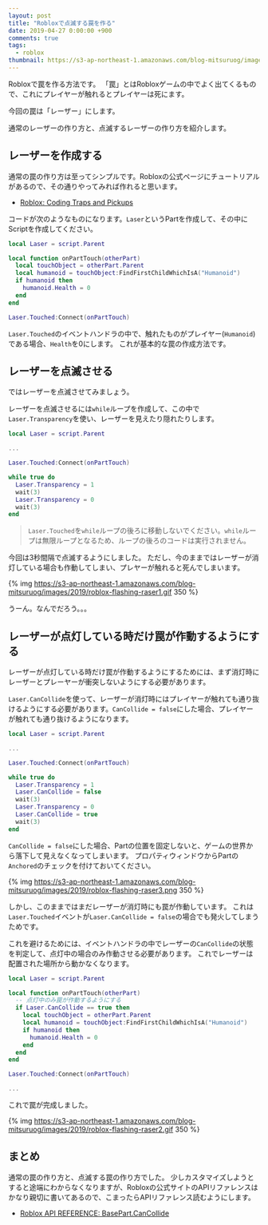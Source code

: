 ```yaml
---
layout: post
title: "Robloxで点滅する罠を作る"
date: 2019-04-27 0:00:00 +900
comments: true
tags:
  - roblox
thumbnail: https://s3-ap-northeast-1.amazonaws.com/blog-mitsuruog/images/2019/roblox-flashing-raser-logo.png
---
```


Robloxで罠を作る方法です。
「罠」とはRobloxゲームの中でよく出てくるもので、これにプレイヤーが触れるとプレイヤーは死にます。

今回の罠は「レーザー」にします。

通常のレーザーの作り方と、点滅するレーザーの作り方を紹介します。

## レーザーを作成する

通常の罠の作り方は至ってシンプルです。Robloxの公式ページにチュートリアルがあるので、その通りやってみれば作れると思います。

- [Roblox: Coding Traps and Pickups](https://developer.roblox.com/articles/Creating-Traps-and-Pickups)

コードが次のようなものになります。`Laser`というPartを作成して、その中にScriptを作成してください。

```lua
local Laser = script.Parent

local function onPartTouch(otherPart)
  local touchObject = otherPart.Parent
  local humanoid = touchObject:FindFirstChildWhichIsA("Humanoid")
  if humanoid then
    humanoid.Health = 0
  end
end

Laser.Touched:Connect(onPartTouch)
```

`Laser.Touched`のイベントハンドラの中で、触れたものがプレイヤー(`Humanoid`)である場合、`Health`を0にします。
これが基本的な罠の作成方法です。

## レーザーを点滅させる

ではレーザーを点滅させてみましょう。

レーザーを点滅させるには`while`ループを作成して、この中で`Laser.Transparency`を使い、レーザーを見えたり隠れたりします。

```lua
local Laser = script.Parent

...

Laser.Touched:Connect(onPartTouch)

while true do
  Laser.Transparency = 1
  wait(3)
  Laser.Transparency = 0
  wait(3)
end
```

> `Laser.Touched`を`while`ループの後ろに移動しないでください。`while`ループは無限ループとなるため、ループの後ろのコードは実行されません。

今回は3秒間隔で点滅するようにしました。
ただし、今のままではレーザーが消灯している場合も作動してしまい、プレヤーが触れると死んでしまいます。

{% img https://s3-ap-northeast-1.amazonaws.com/blog-mitsuruog/images/2019/roblox-flashing-raser1.gif 350 %}

うーん。なんでだろう。。。

## レーザーが点灯している時だけ罠が作動するようにする

レーザーが点灯している時だけ罠が作動するようにするためには、まず消灯時にレーザーとプレーヤーが衝突しないようにする必要があります。

`Laser.CanCollide`を使って、レーザーが消灯時にはプレイヤーが触れても通り抜けるようにする必要があります。`CanCollide = false`にした場合、プレイヤーが触れても通り抜けるようになります。

```lua
local Laser = script.Parent

...

Laser.Touched:Connect(onPartTouch)

while true do
  Laser.Transparency = 1
  Laser.CanCollide = false
  wait(3)
  Laser.Transparency = 0
  Laser.CanCollide = true
  wait(3)
end
```

`CanCollide = false`にした場合、Partの位置を固定しないと、ゲームの世界から落下して見えなくなってしまいます。
プロパティウィンドウからPartの`Anchored`のチェックを付けておいてください。

{% img https://s3-ap-northeast-1.amazonaws.com/blog-mitsuruog/images/2019/roblox-flashing-raser3.png 350 %}

しかし、このままではまだレーザーが消灯時にも罠が作動しています。
これは`Laser.Touched`イベントが`Laser.CanCollide = false`の場合でも発火してしまうためです。

これを避けるためには、イベントハンドラの中でレーザーの`CanCollide`の状態を判定して、点灯中の場合のみ作動させる必要があります。
これでレーザーは配置された場所から動かなくなります。

```lua
local Laser = script.Parent

local function onPartTouch(otherPart)
  -- 点灯中のみ罠が作動するようにする
  if Laser.CanCollide == true then 
    local touchObject = otherPart.Parent
    local humanoid = touchObject:FindFirstChildWhichIsA("Humanoid")
    if humanoid then
      humanoid.Health = 0
    end
  end
end

Laser.Touched:Connect(onPartTouch)

...
```

これで罠が完成しました。

{% img https://s3-ap-northeast-1.amazonaws.com/blog-mitsuruog/images/2019/roblox-flashing-raser2.gif 350 %}

## まとめ

通常の罠の作り方と、点滅する罠の作り方でした。
少しカスタマイズしようとすると途端にわからなくなりますが、Robloxの公式サイトのAPIリファレンスはかなり親切に書いてあるので、こまったらAPIリファレンス読むようにします。

- [Roblox API REFERENCE: BasePart.CanCollide](https://developer.roblox.com/api-reference/property/BasePart/CanCollide)
